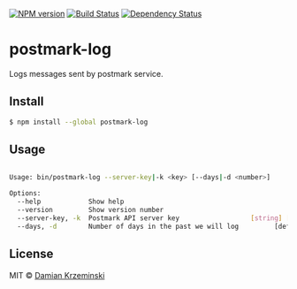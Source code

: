 [![NPM version][npm-image]][npm-url]
[![Build Status][build-image]][build-url]
[![Dependency Status][deps-image]][deps-url]

# postmark-log

Logs messages sent by postmark service.

## Install

```sh
$ npm install --global postmark-log
```

## Usage

```sh

Usage: bin/postmark-log --server-key|-k <key> [--days|-d <number>]

Options:
  --help            Show help                                          [boolean]
  --version         Show version number                                [boolean]
  --server-key, -k  Postmark API server key                  [string] [required]
  --days, -d        Number of days in the past we will log         [default: 10]
```

## License

MIT © [Damian Krzeminski](https://pirxpilot.me)

[npm-image]: https://img.shields.io/npm/v/postmark-log
[npm-url]: https://npmjs.org/package/postmark-log

[build-image]: https://img.shields.io/github/actions/workflow/status/pirxpilot/postmark-log/check.yaml?branch=main
[build-url]: https://github.com/pirxpilot/postmark-log/actions/workflows/check.yaml

[deps-image]: https://img.shields.io/librariesio/release/npm/postmark-log
[deps-url]: https://libraries.io/npm/postmark-log
